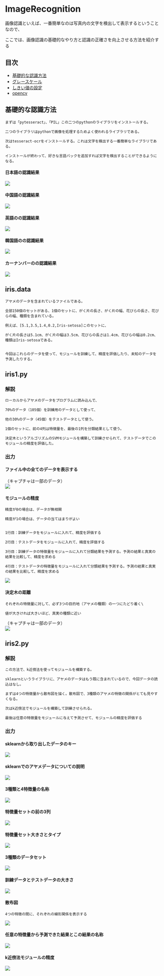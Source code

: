 # ImageRecognition

画像認識といえば、一番簡単なのは写真内の文字を検出して表示するということなので、

ここでは、画像認識の基礎的なやり方と認識の正確さを向上させる方法を紹介する

## 目次
* [基礎的な認識方法](#基礎的な認識方法)
* [グレースケール](#グレースケール)
* [しきい値の設定](#しきい値の設定)
* [opencv](#opencv)

基礎的な認識方法
------
    まずは「pytesseract」、「PIL」この二つのpythonのライブラリをインストールする。
    
    二つのライブラリはpythonで画像を処理するためよく使われるライブラリである。
    
    次はtesseract-ocrをインストールする。これは文字を検出する一番簡単なライブラリである。
    
    インストールが終わって、好きな言語バックを追加すれば文字を検出することができるようになる。

#### 日本語の認識結果
![](/img/J1.PNG)

#### 中国語の認識結果
![](/img/C1.PNG)

#### 英語のの認識結果
![](/img/E1.PNG)

#### 韓国語のの認識結果
![](/img/K1.PNG)

#### カーナンバーのの認識結果
![](/img/car1.PNG)


iris.data
------
    アヤメのデータを含まれているファイルである。
    
    全部150個のセットがある、1個のセットに、がく片の長さ、がく片の幅、花びらの長さ、花びらの幅、種類を含まれている。
    
    例えば、[5.1,3.5,1.4,0.2,Iris-setosa]このセットに、
    
    がく片の長さは5.1cm、がく片の幅は3.5cm、花びらの長さは1.4cm、花びらの幅は0.2cm、種類はIris-setosaである。
    
    
    今回はこれらのデータを使って、モジュールを訓練して、精度を評価したり、未知のデータを予測したりする。

iris1.py
------
### 解説
    ローカルからアヤメのデータをプログラムに読み込んで、
    
    70%のデータ（105個）を訓練用のデータとして使って、
    
    他の30%のデータ（45個）をテストデータとして使う。
    
    1個のセットに、前の4列は特徴量を、最後の1列を分類結果として使う。
    
    決定木というアルゴリズムのSVMモジュールを構築して訓練させられて、テストデータでこのモジュールの精度を評価した。
### 出力
#### ファイル中の全てのデータを表示する
（キャプチャは一部のデータ）\
![](/img/1.PNG)

#### モジュールの精度
    精度が0の場合は、データが無相関
    
    精度が1の場合は、データの当てはまりがよい
    

    1行目：訓練データをモジュールに入れて、精度を評価する
    
    2行目：テストデータをモジュールに入れて、精度を評価する
    
    3行目：訓練データの特徴量をモジュールに入れて分類結果を予測する。予測の結果と真実の結果を比較して、精度を求める
    
    4行目：テストデータの特徴量をモジュールに入れて分類結果を予測する。予測の結果と真実の結果を比較して、精度を求める
![](/img/2.PNG)

#### 決定木の距離
    それぞれの特徴量に対して、必ず3つの目的地（アヤメの種類）の一つにたどり着く\
    
    値が大きければ大きいほど、真実の種類に近い

（キャプチャは一部のデータ）\
![](/img/3.PNG)

iris2.py
------
### 解説
    この方法で、k近傍法を使ってモジュールを構築する。
    
    sklearnというライブラリに、アヤメのデータはもう既に含まれているので、今回データの読込はなし。
    
    まずは4つの特徴量から散布図を描く。散布図で、3種類のアヤメの特徴の関係がとても見やすくなる。
    
    次はk近傍法でモジュールを構築して訓練させられる。
    
    最後は任意の特徴量をモジュールに与えて予測させて、モジュールの精度を評価する
    
    
### 出力
#### sklearnから取り出したデータのキー
![](/img/4.PNG)

#### sklearnでのアヤメデータについての説明
![](/img/5.PNG)

#### 3種類と4特徴量の名称
![](/img/6.PNG)

#### 特徴量セットの前の3列
![](/img/7.PNG)


#### 特徴量セット大きさとタイプ
![](/img/8.PNG)


#### 3種類のデータセット
![](/img/9.PNG)

#### 訓練データとテストデータの大きさ
![](/img/10.PNG)

#### 散布図
    4つの特徴の間に、それぞれの線形関係を表示する
![](/img/11.PNG)

#### 任意の特徴量から予測できた結果とこの結果の名称
![](/img/12.PNG)


#### k近傍法モジュールの精度
![](/img/13.PNG)

